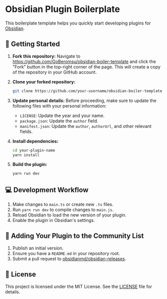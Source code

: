 # Obsidian Plugin Boilerplate

This boilerplate template helps you quickly start developing plugins for [Obsidian](https://obsidian.md).

## 🏁 Getting Started

1. **Fork this repository:**
   Navigate to https://github.com/GoBeromsu/obsidian-boiler-template and click the "Fork" button in the top-right corner of the page. This will create a copy of the repository in your GitHub account.

2. **Clone your forked repository:**

    ```bash
    git clone https://github.com/your-username/obsidian-boiler-template.git
    ```

3. **Update personal details:**
   Before proceeding, make sure to update the following files with your personal information:

    - `LICENSE`: Update the year and your name.
    - `package.json`: Update the `author` field.
    - `manifest.json`: Update the `author`, `authorUrl`, and other relevant fields.

4. **Install dependencies:**

    ```bash
    cd your-plugin-name
    yarn install
    ```

5. **Build the plugin:**
    ```bash
    yarn run dev
    ```

## 💻 Development Workflow

1. Make changes to `main.ts` or create new `.ts` files.
2. Run `yarn run dev` to compile changes to `main.js`.
3. Reload Obsidian to load the new version of your plugin.
4. Enable the plugin in Obsidian's settings.

## 🌟 Adding Your Plugin to the Community List

1. Publish an initial version.
2. Ensure you have a `README.md` in your repository root.
3. Submit a pull request to [obsidianmd/obsidian-releases](https://github.com/obsidianmd/obsidian-releases).

## 📄 License

This project is licensed under the MIT License. See the [LICENSE](LICENSE) file for details.
